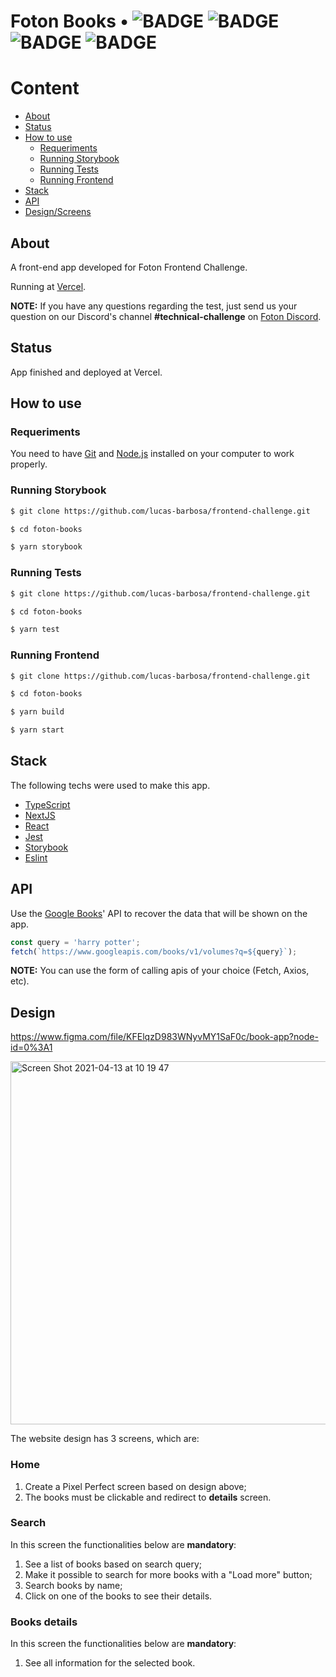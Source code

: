 # Foton Books • ![BADGE](https://img.shields.io/github/checks-status/lucas-barbosa/frontend-challenge/master) ![BADGE](https://img.shields.io/github/languages/top/lucas-barbosa/frontend-challenge) ![BADGE](https://img.shields.io/website?url=https%3A%2F%2Ffoton-books-lucasbarbosa.vercel.app) ![BADGE](https://img.shields.io/github/license/lucas-barbosa/frontend-challenge)

Content
=================
<!--ts-->
   * [About](#About)
   * [Status](#Status)
   * [How to use](#How-to-use)
      * [Requeriments](#requeriments)
      * [Running Storybook](#running-storybook)
      * [Running Tests](#running-tests)
      * [Running Frontend](#running-frontend)
   * [Stack](#stack)
   * [API](#api)
   * [Design/Screens](#Design)
<!--te-->

## About
A front-end app developed for Foton Frontend Challenge.

Running at [Vercel](https://foton-books-lucasbarbosa.vercel.app/).

**NOTE:** If you have any questions regarding the test, just send us your question on our Discord's channel **#technical-challenge** on [Foton Discord](https://discord.gg/uw55aDewNf).

## Status
App finished and deployed at Vercel.

## How to use
### Requeriments
You need to have [Git](https://git-scm.com) and [Node.js](https://nodejs.org/en/) installed on your computer to work properly.

### Running Storybook

```bash
$ git clone https://github.com/lucas-barbosa/frontend-challenge.git

$ cd foton-books

$ yarn storybook
```

### Running Tests

```bash
$ git clone https://github.com/lucas-barbosa/frontend-challenge.git

$ cd foton-books

$ yarn test
```

### Running Frontend

```bash
$ git clone https://github.com/lucas-barbosa/frontend-challenge.git

$ cd foton-books

$ yarn build

$ yarn start
```

## Stack
The following techs were used to make this app.

- [TypeScript](https://www.typescriptlang.org/)
- [NextJS](https://nextjs.org/)
- [React](https://reactjs.org/)
- [Jest](https://jestjs.io/)
- [Storybook](https://storybook.js.org/)
- [Eslint](https://eslint.org/)


## API

Use the [Google Books](https://developers.google.com/books/docs/v1/using)' API to recover the data that will be shown on the app.

```js
const query = 'harry potter';
fetch(`https://www.googleapis.com/books/v1/volumes?q=${query}`);
```

**NOTE:** You can use the form of calling apis of your choice (Fetch, Axios, etc).

## Design
https://www.figma.com/file/KFElqzD983WNyvMY1SaF0c/book-app?node-id=0%3A1

<img width="581" alt="Screen Shot 2021-04-13 at 10 19 47" src="https://user-images.githubusercontent.com/13947203/114559257-eb55ad00-9c41-11eb-9617-4e7627cc373e.png">


The website design has 3 screens, which are:

### Home

1. Create a Pixel Perfect screen based on design above;
2. The books must be clickable and redirect to **details** screen.

### Search

In this screen the functionalities below are **mandatory**:

1. See a list of books based on search query;
2. Make it possible to search for more books with a "Load more" button;
3. Search books by name;
4. Click on one of the books to see their details.

### Books details

In this screen the functionalities below are **mandatory**:

1. See all information for the selected book.
